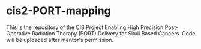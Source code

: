 # cis2-PORT-mapping

This is the repository of the CIS Project Enabling High Precision Post-Operative Radiation Therapy (PORT) Delivery for Skull Based Cancers. Code will be uploaded after mentor's permission.
